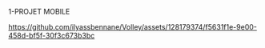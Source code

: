 1-PROJET MOBILE 


https://github.com/ilyassbennane/Volley/assets/128179374/f5631f1e-9e00-458d-bf5f-30f3c673b3bc


